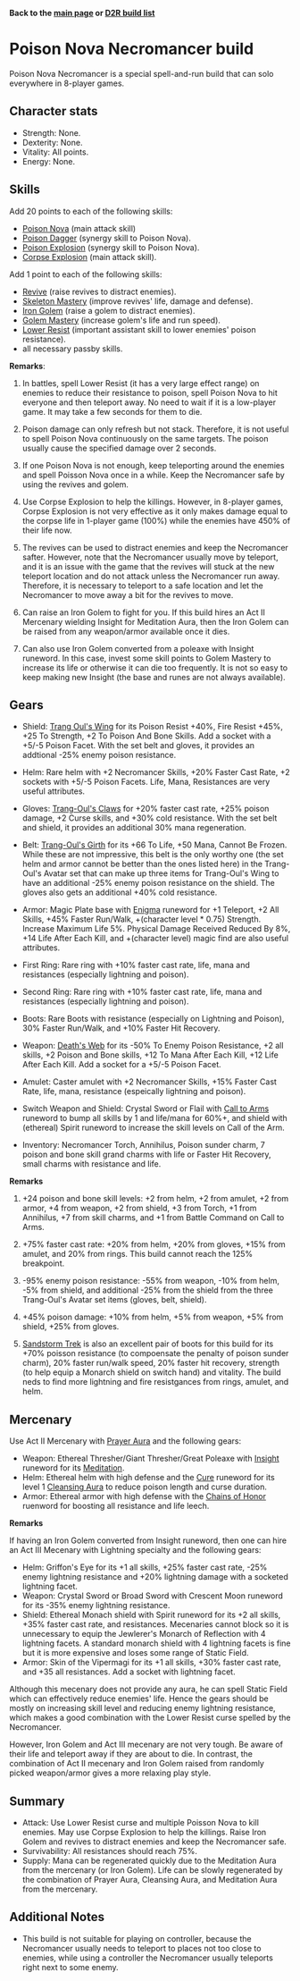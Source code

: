 
<link rel="stylesheet" href="../style.css">

**Back to the [main page](../index.html) or [D2R build list](./build-list.html)**

# Poison Nova Necromancer build

Poison Nova Necromancer is a special spell-and-run build that can solo everywhere in 8-player games.

## Character stats

- Strength: None.
- Dexterity: None.
- Vitality: All points.
- Energy: None.

## Skills

Add 20 points to each of the following skills:

- [Poison Nova](https://diablo.fandom.com/wiki/Poison_Nova) (main attack skill)
- [Poison Dagger](https://diablo.fandom.com/wiki/Poison_Dagger) (synergy skill to Poison Nova).
- [Poison Explosion](https://diablo.fandom.com/wiki/Poison_Explosion) (synergy skill to Poison Nova).
- [Corpse Explosion](https://diablo.fandom.com/wiki/Vigor) (main attack skill).


Add 1 point to each of the following skills:

- [Revive](https://diablo.fandom.com/wiki/Revive) (raise revives to distract enemies).
- [Skeleton Mastery](https://diablo.fandom.com/wiki/Skeleton_Mastery) (improve revives' life, damage and defense).
- [Iron Golem](https://diablo.fandom.com/wiki/Iron_Golem) (raise a golem to distract enemies).
- [Golem Mastery](https://diablo.fandom.com/wiki/Golem_Mastery) (increase golem's life and run speed).
- [Lower Resist](https://diablo.fandom.com/wiki/Lower_Resist) (important assistant skill to lower enemies' poison resistance).
- all necessary passby skills.



**Remarks**: 

1. In battles, spell Lower Resist (it has a very large effect range) on enemies to reduce their resistance to poison, spell Poison Nova to hit everyone and then teleport away. No need to wait if it is a low-player game. It may take a few seconds for them to die.

2. Poison damage can only refresh but not stack. Therefore, it is not useful to spell Poison Nova continuously on the same targets. The poison usually cause the specified damage over 2 seconds.

3. If one Poison Nova is not enough, keep teleporting around the enemies and spell Poisson Nova once in a while. Keep the Necromancer safe by using the revives and golem.

4. Use Corpse Explosion to help the killings. However, in 8-player games, Corpse Explosion is not very effective as it only makes damage equal to the corpse life in 1-player game (100%) while the enemies have 450% of their life now.

5. The revives can be used to distract enemies and keep the Necromancer safter. However, note that the Necromancer usually move by teleport, and it is an issue with the game that the revives will stuck at the new teleport location and do not attack unless the Necromancer run away. Therefore, it is necessary to teleport to a safe location and let the Necromancer to move away a bit for the revives to move.

6. Can raise an Iron Golem to fight for you. If this build hires an Act II Mercenary wielding Insight for Meditation Aura, then the Iron Golem can be raised from any weapon/armor available once it dies.

7. Can also use Iron Golem converted from a poleaxe with Insight runeword. In this case, invest some skill points to Golem Mastery to increase its life or otherwise it can die too frequently. It is not so easy to keep making new Insight (the base and runes are not always available).

## Gears

- Shield: [Trang Oul's Wing](https://diablo.fandom.com/wiki/Trang-Oul%27s_Wing) for its Poison Resist +40%, Fire Resist +45%, +25 To Strength, +2 To Poison And Bone Skills. Add a socket with a +5/-5 Poison Facet. With the set belt and gloves, it provides an addtional -25% enemy poison resistance.
 
- Helm: Rare helm with +2 Necromancer Skills, +20% Faster Cast Rate, +2 sockets with +5/-5 Poison Facets. Life, Mana, Resistances are very useful attributes.
 
- Gloves: [Trang-Oul's Claws](https://diablo.fandom.com/wiki/Trang-Oul%27s_Claws) for +20% faster cast rate, +25% poison damage, +2 Curse skills, and +30% cold resistance. With the set belt and shield, it provides an additional 30% mana regeneration.
 
- Belt: [Trang-Oul's Girth](https://diablo.fandom.com/wiki/Trang-Oul%27s_Girth) for its +66 To Life, +50 Mana, Cannot Be Frozen. While these are not impressive, this belt is the only worthy one (the set helm and armor cannot be better than the ones listed here) in the Trang-Oul's Avatar set that can make up three items for Trang-Oul's Wing to have an additional -25% enemy poison resistance on the shield. The gloves also gets an additional +40% cold resistance.
 
- Armor: Magic Plate base with [Enigma](https://diablo.fandom.com/wiki/Enigma_Rune_Word) runeword for +1 Teleport, +2 All Skills, +45% Faster Run/Walk, +(character level * 0.75) Strength. Increase Maximum Life 5%. Physical Damage Received Reduced By 8%, +14 Life After Each Kill, and +(character level) magic find are also useful attributes.
 
- First Ring: Rare ring with +10% faster cast rate, life, mana and resistances (especially lightning and poison).

- Second Ring: Rare ring with +10% faster cast rate, life, mana and resistances (especially lightning and poison).
 
- Boots: Rare Boots with resistance (especially on Lightning and Poison), 30% Faster Run/Walk, and +10% Faster Hit Recovery.
 
- Weapon: [Death's Web](https://diablo.fandom.com/wiki/Death%27s_Web) for its -50% To Enemy Poison Resistance, +2 all skills, +2 Poison and Bone skills, +12 To Mana After Each Kill, +12 Life After Each Kill. Add a socket for a +5/-5 Poison Facet.
 
- Amulet: Caster amulet with +2 Necromancer Skills, +15% Faster Cast Rate, life, mana, resistance (espeically lightning and poison).
 
- Switch Weapon and Shield: Crystal Sword or Flail with [Call to Arms](https://diablo.fandom.com/wiki/Call_to_Arms_Rune_Word) runeword to bump all skills by 1 and life/mana for 60%+, and shield with (ethereal) Spirit runeword to increase the skill levels on Call of the Arm. 
 
- Inventory: Necromancer Torch, Annihilus, Poison sunder charm, 7 poison and bone skill grand charms with life or Faster Hit Recovery, small charms with resistance and life.

**Remarks**

1. +24 poison and bone skill levels: +2 from helm, +2 from amulet, +2 from armor, +4 from weapon, +2 from shield, +3 from Torch, +1 from Annihilus, +7 from skill charms, and +1 from Battle Command on Call to Arms.

2. +75% faster cast rate: +20% from helm, +20% from gloves, +15% from amulet, and 20% from rings. This build cannot reach the 125% breakpoint.

3. -95% enemy poison resistance: -55% from weapon, -10% from helm, -5% from shield, and additional -25% from the shield from the three Trang-Oul's Avatar set items (gloves, belt, shield).

4. +45% poison damage: +10% from helm, +5% from weapon, +5% from shield, +25% from gloves.

5. [Sandstorm Trek](https://diablo.fandom.com/wiki/Sandstorm_Trek) is also an excellent pair of boots for this build for its +70% poisson resistance (to compoensate the penalty of poison sunder charm), 20% faster run/walk speed, 20% faster hit recovery, strength (to help equip a Monarch shield on switch hand) and vitality. The build neds to find more lightning and fire resistgances from rings, amulet, and helm.
 
## Mercenary

Use Act II Mercenary with [Prayer Aura](https://diablo.fandom.com/wiki/Prayer) and the following gears:
- Weapon: Ethereal Thresher/Giant Thresher/Great Poleaxe with [Insight](https://diablo.fandom.com/wiki/Insight_Rune_Word) runeword for its [Meditation](https://diablo.fandom.com/wiki/Meditation).
- Helm: Ethereal helm with high defense and the [Cure](https://diablo.fandom.com/wiki/Cure_Rune_Word) runeword for its level 1 [Cleansing Aura](https://diablo.fandom.com/wiki/Cleansing) to reduce poison length and curse duration.
- Armor: Ethereal armor with high defense with the [Chains of Honor](https://diablo.fandom.com/wiki/Chains_of_Honor_Rune_Word) ruenword for boosting all resistance and life leech.

**Remarks**

If having an Iron Golem converted from Insight runeword, then one can hire an Act III Mecenary with Lightning specialty and the following gears:

- Helm: Griffon's Eye for its +1 all skills, +25% faster cast rate, -25% enemy lightning resistance and +20% lightning damage with a socketed lightning facet.
- Weapon: Crystal Sword or Broad Sword with Crescent Moon runeword for its -35% enemy lightning resistance.
- Shield: Ethereal Monach shield with Spirit runeword for its +2 all skills, +35% faster cast rate, and resistances. Mecenaries cannot block so it is unnecessary to equip the Jewlerer's Monarch of Reflection with 4 lightning facets. A standard monarch shield with 4 lightning facets is fine but it is more expensive and loses some range of Static Field.
- Armor: Skin of the Vipermagi for its +1 all skills, +30% faster cast rate, and +35 all resistances. Add a socket with lightning facet.

Although this mecenary does not provide any aura, he can spell Static Field which can effectively reduce enemies' life. Hence the gears should be mostly on increasing skill level and reducing enemy lightning resistance, which makes a good combination with the Lower Resist curse spelled by the Necromancer.

However, Iron Golem and Act III mecenary are not very tough. Be aware of their life and teleport away if they are about to die. In contrast, the combination of Act II mecenary and Iron Golem raised from randomly picked weapon/armor gives a more relaxing play style.

## Summary 
- Attack: Use Lower Resist curse and multiple Poisson Nova to kill enemies. May use Corpse Explosion to help the killings. Raise Iron Golem and revives to distract enemies and keep the Necromancer safe.
- Survivability: All resistances should reach 75%. 
- Supply: Mana can be regenerated quickly due to the Meditation Aura from the mercenary (or Iron Golem). Life can be slowly regenerated by the combination of Prayer Aura, Cleansing Aura, and Meditation Aura from the mercenary. 

## Additional Notes

- This build is not suitable for playing on controller, because the Necromancer usually needs to teleport to places not too close to enemies, while using a controller the Necromancer usually teleports right next to some enemy.
